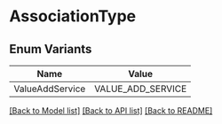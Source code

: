 # AssociationType

## Enum Variants

| Name | Value |
|---- | -----|
| ValueAddService | VALUE_ADD_SERVICE |


[[Back to Model list]](../README.md#documentation-for-models) [[Back to API list]](../README.md#documentation-for-api-endpoints) [[Back to README]](../README.md)


